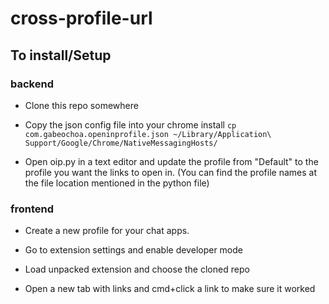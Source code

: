 # cross-profile-url



## To install/Setup

### backend 
- Clone this repo somewhere 
- Copy the json config file into your chrome install
`cp com.gabeochoa.openinprofile.json ~/Library/Application\ Support/Google/Chrome/NativeMessagingHosts/`

- Open oip.py in a text editor and update the profile from "Default" to the profile you want the links to open in. (You can find the profile names at the file location mentioned in the python file) 

### frontend 
- Create a new profile for your chat apps.
- Go to extension settings and enable developer mode
- Load unpacked extension and choose the cloned repo

- Open a new tab with links and cmd+click a link to make sure it worked

